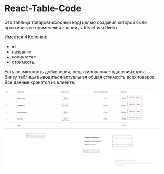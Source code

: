﻿


# React-Table-Code
Это таблица товаров(исходный код) целью создания которой было практическое применения знаний js, React.js и Redux. 

Имеется 4 Колонки: 
- id
- название
- количество
- стоимость.

Есть возможность добавления, редактирования и удаления строк. Внизу таблицы выводиться актуальная общая стоимость всех товаров. Все данные хранятся на клиенте.


![Иллюстрация к проекту](/5.jpg "Таблица")
